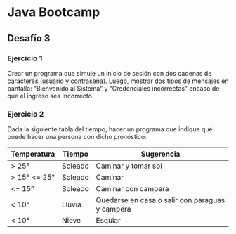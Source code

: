 # Java Bootcamp
## Desafío 3
### Ejercicio 1 ###

Crear un programa que simule un inicio de sesión con dos cadenas de caracteres (usuario y contraseña). Luego, mostrar dos tipos de mensajes en pantalla:
“Bienvenido al Sistema” y “Credenciales incorrectas” encaso de que el ingreso sea incorrecto.

### Ejercicio 2 ###

Dada la siguiente tabla del tiempo, hacer un programa que indique qué puede hacer una persona con dicho pronóstico:

| Temperatura | Tiempo   | Sugerencia                                            |
|-------------|----------|--------------------------------------------------------|
| > 25°       | Soleado  | Caminar y tomar sol                                   |
| > 15° <= 25°| Soleado  | Caminar                                              |
| <= 15°      | Soleado  | Caminar con campera                                   |
| < 10°       | Lluvia   | Quedarse en casa o salir con paraguas y campera      |
| < 10°       | Nieve    | Esquiar                                               |

